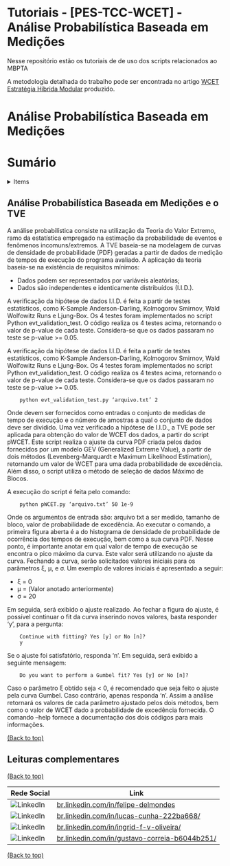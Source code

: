 # Tutoriais - [PES-TCC-WCET] - Análise Probabilística Baseada em Medições

Nesse repositório estão os tutoriais de de uso dos scripts relacionados ao MBPTA

A metodologia detalhada do trabalho pode ser encontrada no artigo [WCET Estratégia Híbrida Modular](https://github.com/sw3luke/PES_TCC_WCET-Estrategia_Hibrida_Modular/blob/master/Artigo_WCET_Estratégia_Híbrida_Modular_RXX.pdf) produzido.

# Análise Probabilística Baseada em Medições

# Sumário

<details> <summary>Items</summary>

- [Análise Probabilística Baseada em Medições e o TVE](#análise-probabilística-baseada-em-medições-e-o-tve)

- [Leituras complementares](#leituras-complementares)

- [Sobre nós](#sobre-nós)


</details>

## Análise Probabilística Baseada em Medições e o TVE

A análise probabilística consiste na utilização da Teoria do Valor Extremo, ramo da estatística empregado na estimação da probabilidade de eventos e fenômenos incomuns/extremos. A TVE baseia-se na modelagem de curvas de densidade de probabilidade (PDF) geradas a partir de dados de medição de tempos de execução do programa avaliado. A aplicação da teoria baseia-se na existência de requisitos mínimos:

 - Dados podem ser representados por variáveis aleatórias;
 - Dados são independentes e identicamente distribuídos (I.I.D.).

A verificação da hipótese de dados I.I.D. é feita a partir de testes estatísticos, como K-Sample Anderson-Darling, Kolmogorov Smirnov, Wald Wolfowitz Runs e Ljung-Box. Os 4 testes foram implementados no script Python evt\_validation\_test. O código realiza os 4 testes acima, retornando o valor de p-value de cada teste. Considera-se que os dados passaram no teste se p-value >= 0.05.

A verificação da hipótese de dados I.I.D. é feita a partir de testes estatísticos, como K-Sample Anderson-Darling, Kolmogorov Smirnov, Wald Wolfowitz Runs e Ljung-Box. Os 4 testes foram implementados no script Python evt_validation_test. O código realiza os 4 testes acima, retornando o valor de p-value de cada teste. Considera-se que os dados passaram no teste se p-value >= 0.05.

~~~
    python evt_validation_test.py ‘arquivo.txt’ 2
~~~

Onde devem ser fornecidos como entradas o conjunto de medidas de tempo de execução e o número de amostras a qual o conjunto de dados deve ser dividido.
Uma vez verificado a hipótese de I.I.D., a TVE pode ser aplicada para obtenção do valor de WCET dos dados, a partir do script pWCET. Este script realiza o ajuste da curva PDF criada pelos dados fornecidos por um modelo GEV (Generalized Extreme Value), a partir de dois métodos (Levenberg-Marquardt e Maximum Likelihood Estimation), retornando um valor de WCET para uma dada probabilidade de excedência. Além disso, o script utiliza o método de seleção de dados Máximo de Blocos.

A execução do script é feita pelo comando:


~~~
	python pWCET.py ‘arquivo.txt’ 50 1e-9
~~~
   	 
Onde os argumentos de entrada são: arquivo txt a ser medido, tamanho de bloco, valor de probabilidade de excedência.
Ao executar o comando, a primeira figura aberta é a do histograma de densidade de probabilidade de ocorrência dos tempos de execução, bem como a sua curva PDF. Nesse ponto, é importante anotar em qual valor de tempo de execução se encontra o pico máximo da curva. Este valor será utilizando no ajuste da curva.
Fechando a curva, serão solicitados valores iniciais para os parâmetros ξ, μ, e σ. Um exemplo de valores iniciais é apresentado a seguir:

 - ξ = 0
 - μ = (Valor anotado anteriormente)
 - σ = 20

Em seguida, será exibido o ajuste realizado. Ao fechar a figura do ajuste, é possível continuar o fit da curva inserindo novos valores, basta responder ‘y’, para a pergunta:

~~~
	Continue with fitting? Yes [y] or No [n]?
	y
~~~

 Se o ajuste foi satisfatório, responda ‘n’.
Em seguida, será exibido a seguinte mensagem:


~~~
	Do you want to perform a Gumbel fit? Yes [y] or No [n]?
~~~

Caso o parâmetro ξ obtido seja < 0, é recomendado que seja feito o ajuste pela curva Gumbel. Caso contrário, apenas responda ‘n’. Assim a análise retornará os valores de cada parâmetro ajustado pelos dois métodos, bem como o valor de WCET dado a probabilidade de excedência fornecida.
O comando –help fornece a documentação dos dois códigos para mais informações.


[(Back to top)](#sumário)


## Leituras complementares



[(Back to top)](#sumário)



| Rede Social   | Link      |    
| ------- | --------------------- | 
| ![LinkedIn](https://img.shields.io/badge/linkedin-%230077B5.svg?style=for-the-badge&logo=linkedin&logoColor=white)| [br.linkedin.com/in/felipe-delmondes](https://br.linkedin.com/in/felipe-delmondes)
| ![LinkedIn](https://img.shields.io/badge/linkedin-%230077B5.svg?style=for-the-badge&logo=linkedin&logoColor=white)| [br.linkedin.com/in/lucas-cunha-222ba668/](https://www.linkedin.com/in/lucas-cunha-222ba668/)
| ![LinkedIn](https://img.shields.io/badge/linkedin-%230077B5.svg?style=for-the-badge&logo=linkedin&logoColor=white)| [br.linkedin.com/in/ingrid-f-v-oliveira/](https://www.linkedin.com/in/ingrid-f-v-oliveira/)
| ![LinkedIn](https://img.shields.io/badge/linkedin-%230077B5.svg?style=for-the-badge&logo=linkedin&logoColor=white)| [br.linkedin.com/in/gustavo-correia-b6044b251/](https://www.linkedin.com/in/gustavo-correia-b6044b251/)

[(Back to top)](#sumário)
